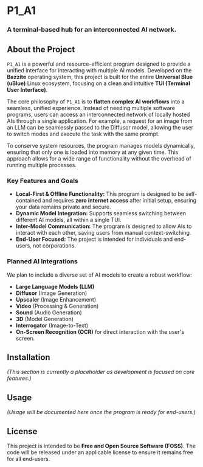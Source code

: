 # P1_A1

### A terminal-based hub for an interconnected AI network.

## About the Project
`P1_A1` is a powerful and resource-efficient program designed to provide a unified interface for interacting with multiple AI models. Developed on the **Bazzite** operating system, this project is built for the entire **Universal Blue (uBlue)** Linux ecosystem, focusing on a clean and intuitive **TUI (Terminal User Interface)**.

The core philosophy of `P1_A1` is to **flatten complex AI workflows** into a seamless, unified experience. Instead of needing multiple software programs, users can access an interconnected network of locally hosted AIs through a single application. For example, a request for an image from an LLM can be seamlessly passed to the Diffusor model, allowing the user to switch modes and execute the task with the same prompt.

To conserve system resources, the program manages models dynamically, ensuring that only one is loaded into memory at any given time. This approach allows for a wide range of functionality without the overhead of running multiple processes.

### Key Features and Goals

* **Local-First & Offline Functionality:** This program is designed to be self-contained and requires **zero internet access** after initial setup, ensuring your data remains private and secure.
* **Dynamic Model Integration:** Supports seamless switching between different AI models, all within a single TUI.
* **Inter-Model Communication:** The program is designed to allow AIs to interact with each other, saving users from manual context-switching.
* **End-User Focused:** The project is intended for individuals and end-users, not corporations.

### Planned AI Integrations
We plan to include a diverse set of AI models to create a robust workflow:

* **Large Language Models (LLM)**
* **Diffusor** (Image Generation)
* **Upscaler** (Image Enhancement)
* **Video** (Processing & Generation)
* **Sound** (Audio Generation)
* **3D** (Model Generation)
* **Interrogator** (Image-to-Text)
* **On-Screen Recognition (OCR)** for direct interaction with the user's screen.

## Installation
*(This section is currently a placeholder as development is focused on core features.)*

## Usage
*(Usage will be documented here once the program is ready for end-users.)*

## License
This project is intended to be **Free and Open Source Software (FOSS)**. The code will be released under an applicable license to ensure it remains free for all end-users.

